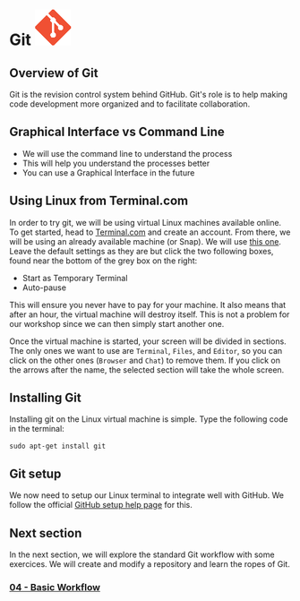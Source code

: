 # Git ![octocat](../images/git_logo.png)

## Overview of Git

Git is the revision control system behind GitHub. Git's role is to help making
code development more organized and to facilitate collaboration.

## Graphical Interface vs Command Line

- We will use the command line to understand the process
- This will help you understand the processes better
- You can use a Graphical Interface in the future

## Using Linux from Terminal.com

In order to try git, we will be using virtual Linux machines available online.
To get started, head to [Terminal.com](www.terminal.com) and create an account.
From there, we will be using an already available machine (or Snap). We will use
[this one](https://www.terminal.com/snapshot/987f8d702dc0a6e8158b48ccd3dec24f819a7ccb2756c396ef1fd7f5b34b7980). Leave the default settings as they are but click the two
following boxes, found near the bottom of the grey box on the right:

- Start as Temporary Terminal
- Auto-pause

This will ensure you never have to pay for your machine. It also means that
after an hour, the virtual machine will destroy itself. This is not a problem
for our workshop since we can then simply start another one.

Once the virtual machine is started, your screen will be divided in sections.
The only ones we want to use are `Terminal`, `Files`, and `Editor`, so you can
click on the other ones (`Browser` and `Chat`) to remove them. If you click on
the arrows after the name, the selected section will take the whole screen.

## Installing Git

Installing git on the Linux virtual machine is simple. Type the following code
in the terminal:

```
sudo apt-get install git
```

## Git setup

We now need to setup our Linux terminal to integrate well with GitHub. We
follow the official [GitHub setup help page](https://help.github.com/articles/set-up-git/)
for this.

## Next section
In the next section, we will explore the standard Git workflow with some
exercices. We will create and modify a repository and learn the ropes of Git.

### [04 - Basic Workflow](04_basic_workflow.md)

